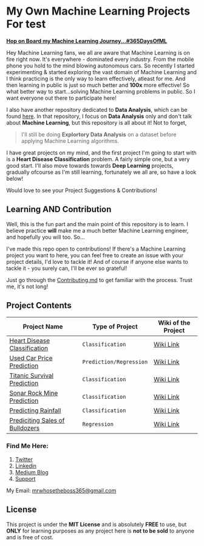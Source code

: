# My Own Machine Learning Projects For test

**[Hop on Board my Machine Learning Journey...#365DaysOfML](https://github.com/muhammadanas0716/Machine-Learning-Projects-101/blob/main/twitter.md)**

Hey Machine Learning fans, we all are aware that Machine Learning is on fire right now. It's everywhere - dominated every industry. From the mobile phone you hold to the mind blowing autonomous cars. So recently I started experimenting & started exploring the vast domain of Machine Learning and I think practicing is the only way to learn effectively, atleast for me. And then learning in public is just so much better and **100x** more effective! So what better way to start...solving Machine Learning problems in public. So I want everyone out there to participate here!

I also have another repository dedicated to **Data Analysis**, which can be found [here](https://github.com/muhammadanas0716/Data-Science-Projects---EDA). In that repository, I focus on **Data Analysis** only and don't talk about **Machine Learning**, but this repository is all about it! Not to forget, 

> I'll still be doing **Explortory Data Analysis** on a dataset before applying Machine Learning algorithms. 

I have great projects on my mind, and the first project I'm going to start with is a **Heart Disease Classification** problem. A fairly simple one, but a very good start. I'll also move towards towards **Deep Learning** projects, gradually ofcourse as I'm still learning, fortunately we all are, so have a look below!

Would love to see your Project Suggestions & Contributions!

## Learning AND Contribution
Well, this is the fun part and the main point of this repository is to learn. I believe practice **will** make me a much better Machine Learning engineer, and hopefully you will too. So...

I've made this repo open to contributions! If there's a Machine Learning project you want to here, you can feel free to create an issue with your project details, I'd love to tackle it! And of course if anyone else wants to tackle it - you surely can, I'll be ever so grateful!

Just go through the [Contributing.md](https://github.com/muhammadanas0716/Machine-Learning-Projects-101/blob/main/Contributing.md) to get familiar with the process. Trust me, it's not long!

## Project Contents
| Project Name                                                                                                                                                      | Type of Project                                   |Wiki of the  Project                                                                                                                                        |
|-------------------------------------------------------------------------------------------------------------------------------------------------------------------|---------------------------------------------------|------------------------------------------------------------------------------------------------------------------------------------------------------------|
| [Heart Disease Classification](https://github.com/muhammadanas0716/Machine-Learning-Projects-101/tree/main/Heart%20Disease%20Classification)                      | `Classification`                                  | [Wiki Link](https://github.com/muhammadanas0716/Machine-Learning-Projects-101/wiki/Heart-Disease-Classification)                                           |
| [Used Car Price Prediction](https://github.com/muhammadanas0716/Machine-Learning-Projects-101/tree/main/Used%20Car%20Price%20Prediction)                          | `Prediction/Regression`                           | [Wiki Link](https://github.com/muhammadanas0716/Machine-Learning-Projects-101/wiki/Used-Car-Price-Prediction)                                              |
| [Titanic Survival Prediction](https://github.com/muhammadanas0716/Machine-Learning-Projects-101/tree/main/Titanic%20-%20Machine%20Learning%20from%20Disaster)     | `Classification`                                  | [Wiki Link](https://github.com/muhammadanas0716/Machine-Learning-Projects-101/wiki/Titanic-Machine-Learning-from-Disaster)                                 |
| [Sonar Rock Mine Prediction](https://github.com/muhammadanas0muhammadanas0716-patch-1716/Machine-Learning-Projects-101/tree/main/Sonar%20Rock%20Mine%20Prediction)| `Classification`                                  | [Wiki Link](https://github.com/muhammadanas0716/Machine-Learning-Projects-101/wiki/Sonar-Rock-Mine-Prediction)                                             |
| [Predicting Rainfall](https://github.com/muhammadanas0716/Machine-Learning-Projects-101/tree/main/Rainfall%20Prediction)                                          | `Classification`                                  | [Wiki Link](https://github.com/muhammadanas0716/Machine-Learning-Projects-101/wiki/Predicting-Rainfall)                                                    |
| [Prediciting Sales of Bulldozers](https://github.com/muhammadanas0716/Machine-Learning-Projects-101/tree/main/Predicting%20Bulldozer%20Sale%20Prices)             | `Regression`                                      | [Wiki Link](https://github.com/muhammadanas0716/Machine-Learning-Projects-101/wiki/Prediciting-Sales-of-Bulldozers)                                      |

### Find Me Here:
1. [Twitter](https://twitter.com/MuhammadAnas707)
2. [Linkedin](https://www.linkedin.com/in/muhammad-anas-63744b235/)
3. [Medium Blog](https://medium.com/@muhammadanas0716)
4. [Support](https://www.buymeacoffee.com/muhammadanas)

My Email: mrwhosetheboss365@gmail.com

## License  
This project is under the **MIT License** and is absolutely **FREE** to use, but **ONLY** for learning purposes as any project here is **not to be sold** to anyone and is free of cost.

